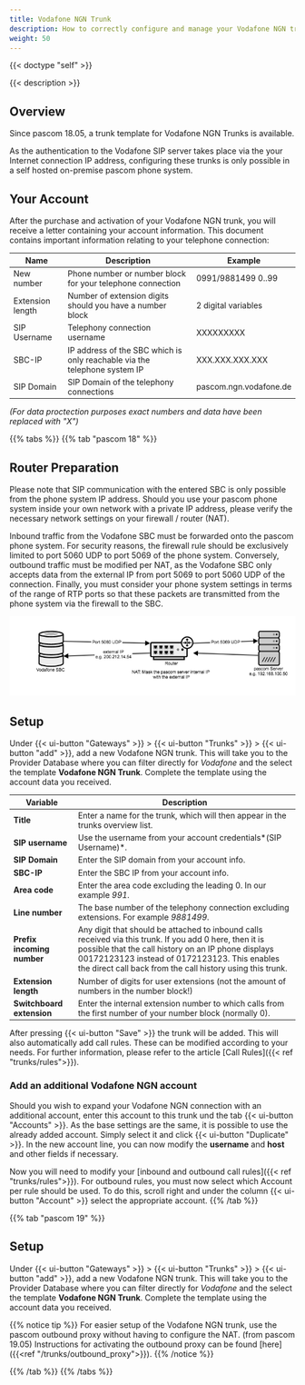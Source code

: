 ```yaml
---
title: Vodafone NGN Trunk
description: How to correctly configure and manage your Vodafone NGN trunk. 
weight: 50
---
```


{{< doctype "self" >}}

{{< description >}}

## Overview

Since pascom 18.05, a trunk template for Vodafone NGN Trunks is available.

As the authentication to the Vodafone SIP server takes place via the your Internet connection IP address, configuring these trunks is only possible in a self hosted on-premise pascom phone system. 


## Your Account

After the purchase and activation of your Vodafone NGN trunk, you will receive a letter containing your account information. This document contains important information relating to your telephone connection:

|Name|Description|Example|
|---|---|---|
|New number |Phone number or number block for your telephone connection|0991/9881499  0..99|
|Extension length|Number of extension digits should you have a number block|2 digital variables|
|SIP Username|Telephony connection username|XXXXXXXXX|
|SBC-IP|IP address of the SBC which is only reachable via the telephone system IP |XXX.XXX.XXX.XXX|
|SIP Domain|SIP Domain of the telephony connections|pascom.ngn.vodafone.de|
*(For data proctection purposes exact numbers and data have been replaced with "X")*

{{% tabs %}}
{{% tab "pascom 18" %}}

## Router Preparation

Please note that SIP communication with the entered SBC is only possible from the phone system IP address. 
Should you use your pascom phone system inside your own network with a private IP address, please verify the necessary network settings on your firewall / router (NAT).

Inbound traffic from the Vodafone SBC must be forwarded onto the pascom phone system. For security reasons, the firewall rule should be exclusively limited to port 5060 UDP to port 5069 of the phone system. 
Conversely, outbound traffic must be modified per NAT, as the Vodafone SBC only accepts data from the external IP from port 5069 to port 5060 UDP of the connection.
Finally, you must consider your phone system settings in terms of the range of RTP ports so that these packets are transmitted from the phone system via the firewall to the SBC. 

![Vodafone Port-Forwarding](vodafone_ngn_forwarding.en.png)


## Setup

Under {{< ui-button "Gateways" >}} > {{< ui-button "Trunks" >}} > {{< ui-button "add" >}}, add a new Vodafone NGN trunk. This will take you to the Provider Database where you can filter directly for *Vodafone* and the select the template **Vodafone NGN Trunk**. Complete the template using the account data you received.

|Variable|Description|
|---|---|
|**Title**|Enter a name for the trunk, which will then appear in the trunks overview list.|
|**SIP username**|Use the username from your account credentials*(SIP Username)*.|
|**SIP Domain**|Enter the SIP domain from your account info.|
|**SBC-IP**|Enter the SBC IP from your account info.|
|**Area code**|Enter the area code excluding the leading 0. In our example *991*.|
|**Line number**|The base number of the telephony connection excluding extensions. For example *9881499*.|
|**Prefix incoming number**|Any digit that should be attached to inbound calls received via this trunk. If you add 0 here, then it is possible that the call history on an IP phone displays 00172123123 instead of 0172123123. This enables the direct call back from the call history using this trunk.|
|**Extension length**|Number of digits for user extensions (not the amount of numbers in the number block!)|
|**Switchboard extension**|Enter the internal extension number to which calls from the first number of your number block (normally 0).|

After pressing {{< ui-button "Save" >}} the trunk will be added. This will also automatically add call rules. These can be modified according to your needs. For further information, please refer to the article [Call Rules]({{< ref "trunks/rules">}}).

### Add an additional Vodafone NGN account

Should you wish to expand your Vodafone NGN connection with an additional account, enter this account to this trunk und the tab {{< ui-button "Accounts" >}}. As the base settings are the same, it is possible to use the already added account. Simply select it and click {{< ui-button "Duplicate" >}}.
In the new account line, you can now modify the **username** and **host** and other fields if necessary.

Now you will need to modify your [inbound and outbound call rules]({{< ref "trunks/rules">}}). For outbound rules, you must now select which Account per rule should be used. To do this, scroll right and under the column {{< ui-button "Account" >}} select the appropriate account.
{{% /tab %}}

{{% tab "pascom 19" %}}

## Setup

Under {{< ui-button "Gateways" >}} > {{< ui-button "Trunks" >}} > {{< ui-button "add" >}}, add a new Vodafone NGN trunk. This will take you to the Provider Database where you can filter directly for *Vodafone* and the select the template **Vodafone NGN Trunk**. Complete the template using the account data you received.

{{% notice tip %}}
For easier setup of the Vodafone NGN trunk, use the pascom outbound proxy without having to configure the NAT. (from pascom 19.05)
Instructions for activating the outbound proxy can be found [here] ({{<ref "/trunks/outbound_proxy">}}).
{{% /notice %}}

{{% /tab %}}
{{% /tabs %}}
